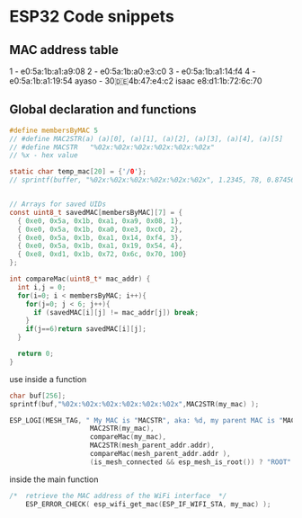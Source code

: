 # ESP32 Code snippets

## MAC address table

1 - e0:5a:1b:a1:a9:08
2 - e0:5a:1b:a0:e3:c0
3 - e0:5a:1b:a1:14:f4
4 - e0:5a:1b:a1:19:54
ayaso - 30:de:4b:47:e4:c2
isaac e8:d1:1b:72:6c:70

## Global declaration and functions

```c
#define membersByMAC 5
// #define MAC2STR(a) (a)[0], (a)[1], (a)[2], (a)[3], (a)[4], (a)[5]
// #define MACSTR   "%02x:%02x:%02x:%02x:%02x:%02x"
// %x - hex value

static char temp_mac[20] = {'/0'};
// sprintf(buffer, "%02x:%02x:%02x:%02x:%02x:%02x", 1.2345, 78, 0.874568);


// Arrays for saved UIDs
const uint8_t savedMAC[membersByMAC][7] = {
  { 0xe0, 0x5a, 0x1b, 0xa1, 0xa9, 0x08, 1},
  { 0xe0, 0x5a, 0x1b, 0xa0, 0xe3, 0xc0, 2},
  { 0xe0, 0x5a, 0x1b, 0xa1, 0x14, 0xf4, 3},
  { 0xe0, 0x5a, 0x1b, 0xa1, 0x19, 0x54, 4},
  { 0xe8, 0xd1, 0x1b, 0x72, 0x6c, 0x70, 100}
};

int compareMac(uint8_t* mac_addr) {
  int i,j = 0;
  for(i=0; i < membersByMAC; i++){
    for(j=0; j < 6; j++){
      if (savedMAC[i][j] != mac_addr[j]) break;
    }
    if(j==6)return savedMAC[i][j];
  }

  return 0;
}
```

use inside a function

```c
char buf[256];
sprintf(buf,"%02x:%02x:%02x:%02x:%02x:%02x",MAC2STR(my_mac) );

ESP_LOGI(MESH_TAG, " My MAC is "MACSTR", aka: %d, my parent MAC is "MACSTR" aka: %d , and im a %s ",
                    MAC2STR(my_mac),
                    compareMac(my_mac),
                    MAC2STR(mesh_parent_addr.addr),
                    compareMac(mesh_parent_addr.addr ),
                    (is_mesh_connected && esp_mesh_is_root()) ? "ROOT" : is_mesh_connected ? "NODE" : "DISCONNECT");

```

inside the main function

```c
/*  retrieve the MAC address of the WiFi interface  */
    ESP_ERROR_CHECK( esp_wifi_get_mac(ESP_IF_WIFI_STA, my_mac) );
```
